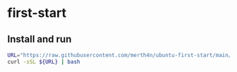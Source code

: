 # first-start

## Install and run

```bash
URL="https://raw.githubusercontent.com/merth4n/ubuntu-first-start/main/install.sh"
curl -sSL ${URL} | bash
```
